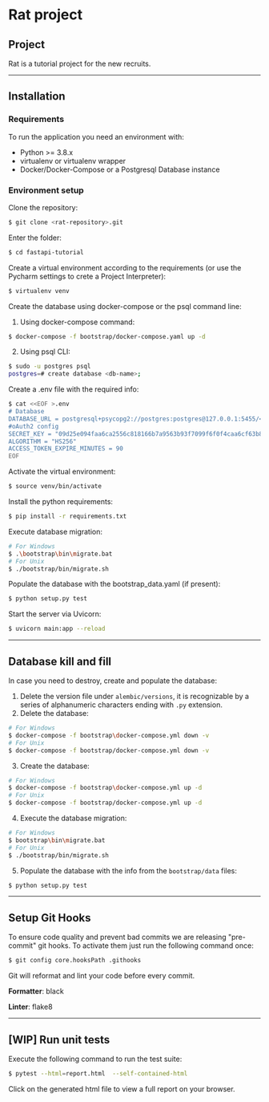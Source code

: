 # Rat project

## Project

Rat is a tutorial project for the new recruits.

___

## Installation



### Requirements

To run the application you need an environment with:

- Python >= 3.8.x
- virtualenv or virtualenv wrapper
- Docker/Docker-Compose or a Postgresql Database instance



### Environment setup

Clone the repository:
```bash
$ git clone <rat-repository>.git
```

Enter the folder:
```bash
$ cd fastapi-tutorial
```

Create a virtual environment according to the requirements (or use the Pycharm settings to crete a Project Interpreter):
```bash
$ virtualenv venv
```

Create the database using docker-compose or the psql command line:
1) Using docker-compose command:
```bash
$ docker-compose -f bootstrap/docker-compose.yaml up -d
```
2) Using psql CLI:
```bash
$ sudo -u postgres psql
postgres=# create database <db-name>; 
```

Create a .env file with the required info:
```bash
$ cat <<EOF >.env
# Database
DATABASE_URL = postgresql+psycopg2://postgres:postgres@127.0.0.1:5455/<db-name>
#oAuth2 config
SECRET_KEY = "09d25e094faa6ca2556c818166b7a9563b93f7099f6f0f4caa6cf63b88e8d3e7"
ALGORITHM = "HS256"
ACCESS_TOKEN_EXPIRE_MINUTES = 90
EOF
```

Activate the virtual environment:
```bash
$ source venv/bin/activate
```

Install the python requirements:
```bash
$ pip install -r requirements.txt
```

Execute database migration:
```bash
# For Windows
$ .\bootstrap\bin\migrate.bat
# For Unix
$ ./bootstrap/bin/migrate.sh  
```

Populate the database with the bootstrap_data.yaml (if present):
```bash
$ python setup.py test
```

Start the server via Uvicorn:
```bash
$ uvicorn main:app --reload
```
___
## Database kill and fill

In case you need to destroy, create and populate the database:
1. Delete the version file under `alembic/versions`, it is recognizable by a series of alphanumeric characters ending with `.py` extension.
2. Delete the database:
```bash
# For Windows
$ docker-compose -f bootstrap\docker-compose.yml down -v
# For Unix
$ docker-compose -f bootstrap/docker-compose.yml down -v
```
3. Create the database:
```bash
# For Windows
$ docker-compose -f bootstrap\docker-compose.yml up -d
# For Unix
$ docker-compose -f bootstrap/docker-compose.yml up -d
```
4. Execute the database migration:
```bash
# For Windows
$ bootstrap\bin\migrate.bat
# For Unix
$ ./bootstrap/bin/migrate.sh  
```
5. Populate the database with the info from the `bootstrap/data` files:
```bash
$ python setup.py test
```
___

## Setup Git Hooks

To ensure code quality and prevent bad commits we are releasing "pre-commit" git hooks.
To activate them just run the following command once:

```bash
$ git config core.hooksPath .githooks
```

Git will reformat and lint your code before every commit.

**Formatter**: black

**Linter**: flake8
___

## [WIP] Run unit tests

Execute the following command to run the test suite:

```bash
$ pytest --html=report.html  --self-contained-html 
```

Click on the generated html file to view a full report on your browser.
